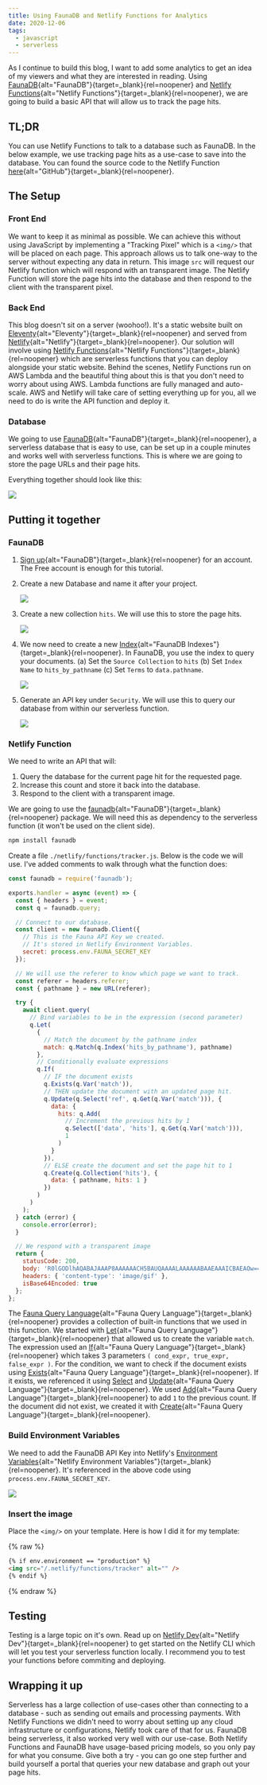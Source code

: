 ```yaml
---
title: Using FaunaDB and Netlify Functions for Analytics
date: 2020-12-06
tags:
  - javascript
  - serverless
---
```


As I continue to build this blog, I want to add some analytics to get an idea of my viewers and what they are interested in reading. Using [FaunaDB](https://fauna.com/){alt="FaunaDB"}{target=\_blank}{rel=noopener} and [Netlify Functions](https://www.netlify.com/products/functions/){alt="Netlify Functions"}{target=\_blank}{rel=noopener}, we are going to build a basic API that will allow us to track the page hits.

## TL;DR

You can use Netlify Functions to talk to a database such as FaunaDB. In the below example, we use tracking page hits as a use-case to save into the database. You can found the source code to the Netlify Function [here](https://github.com/petermekhaeil/pmekh.com/blob/master/functions/tracker.js){alt="GitHub"}{target=\_blank}{rel=noopener}.

## The Setup

### Front End

We want to keep it as minimal as possible. We can achieve this without using JavaScript by implementing a "Tracking Pixel" which is a `<img/>` that will be placed on each page. This approach allows us to talk one-way to the server without expecting any data in return. This image `src` will request our Netlify function which will respond with an transparent image. The Netlify Function will store the page hits into the database and then respond to the client with the transparent pixel.

### Back End

This blog doesn't sit on a server (woohoo!). It's a static website built on [Eleventy](https://www.11ty.dev/){alt="Eleventy"}{target=\_blank}{rel=noopener} and served from [Netlify](https://netlify.app/){alt="Netlify"}{target=\_blank}{rel=noopener}. Our solution will involve using [Netlify Functions](https://www.netlify.com/products/functions/){alt="Netlify Functions"}{target=\_blank}{rel=noopener} which are serverless functions that you can deploy alongside your static website. Behind the scenes, Netlify Functions run on AWS Lambda and the beautiful thing about this is that you don't need to worry about using AWS. Lambda functions are fully managed and auto-scale. AWS and Netlify will take care of setting everything up for you, all we need to do is write the API function and deploy it.

### Database

We going to use [FaunaDB](https://fauna.com/){alt="FaunaDB"}{target=\_blank}{rel=noopener}, a serverless database that is easy to use, can be set up in a couple minutes and works well with serverless functions. This is where we are going to store the page URLs and their page hits.

Everything together should look like this:

![](../assets/blog-images/analytics-1.png)

## Putting it together

### FaunaDB

1. [Sign up](https://dashboard.fauna.com/accounts/register){alt="FaunaDB"}{target=\_blank}{rel=noopener} for an account. The Free account is enough for this tutorial.

2. Create a new Database and name it after your project.

   ![](../assets/blog-images/analytics-7.png)

3. Create a new collection `hits`. We will use this to store the page hits.

   ![](../assets/blog-images/analytics-3.png)

4. We now need to create a new [Index](https://docs.fauna.com/fauna/current/api/fql/indexes?lang=javascript){alt="FaunaDB Indexes"}{target=\_blank}{rel=noopener}. In FaunaDB, you use the index to query your documents. (a) Set the `Source Collection` to `hits` (b) Set `Index Name` to `hits_by_pathname` (c) Set `Terms` to `data.pathname`.

   ![](../assets/blog-images/analytics-4.png)

5. Generate an API key under `Security`. We will use this to query our database from within our serverless function.

   ![](../assets/blog-images/analytics-6.png)

### Netlify Function

We need to write an API that will:

1. Query the database for the current page hit for the requested page.
2. Increase this count and store it back into the database.
3. Respond to the client with a transparent image.

We are going to use the [faunadb](https://github.com/fauna/faunadb-js){alt="FaunaDB"}{target=\_blank}{rel=noopener} package. We will need this as dependency to the serverless function (it won't be used on the client side).

```bash
npm install faunadb
```

Create a file `./netlify/functions/tracker.js`. Below is the code we will use. I've added comments to walk through what the function does:

```js
const faunadb = require('faunadb');

exports.handler = async (event) => {
  const { headers } = event;
  const q = faunadb.query;

  // Connect to our database.
  const client = new faunadb.Client({
    // This is the Fauna API Key we created.
    // It's stored in Netlify Environment Variables.
    secret: process.env.FAUNA_SECRET_KEY
  });

  // We will use the referer to know which page we want to track.
  const referer = headers.referer;
  const { pathname } = new URL(referer);

  try {
    await client.query(
      // Bind variables to be in the expression (second parameter)
      q.Let(
        {
          // Match the document by the pathname index
          match: q.Match(q.Index('hits_by_pathname'), pathname)
        },
        // Conditionally evaluate expressions
        q.If(
          // IF the document exists
          q.Exists(q.Var('match')),
          // THEN update the document with an updated page hit.
          q.Update(q.Select('ref', q.Get(q.Var('match'))), {
            data: {
              hits: q.Add(
                // Increment the previous hits by 1
                q.Select(['data', 'hits'], q.Get(q.Var('match'))),
                1
              )
            }
          }),
          // ELSE create the document and set the page hit to 1
          q.Create(q.Collection('hits'), {
            data: { pathname, hits: 1 }
          })
        )
      )
    );
  } catch (error) {
    console.error(error);
  }

  // We respond with a transparent image
  return {
    statusCode: 200,
    body: 'R0lGODlhAQABAJAAAP8AAAAAACH5BAUQAAAALAAAAAABAAEAAAICBAEAOw==',
    headers: { 'content-type': 'image/gif' },
    isBase64Encoded: true
  };
};
```

The [Fauna Query Language](https://docs.fauna.com/fauna/current/api/fql/functions){alt="Fauna Query Language"}{target=\_blank}{rel=noopener} provides a collection of built-in functions that we used in this function. We started with [Let](https://docs.fauna.com/fauna/current/api/fql/functions/let?lang=javascript){alt="Fauna Query Language"}{target=\_blank}{rel=noopener} that allowed us to create the variable `match`. The expression used an [If](https://docs.fauna.com/fauna/current/api/fql/functions/if?lang=javascript){alt="Fauna Query Language"}{target=\_blank}{rel=noopener} which takes 3 parameters `( cond_expr, true_expr, false_expr )`. For the condition, we want to check if the document exists using [Exists](https://docs.fauna.com/fauna/current/api/fql/functions/exists?lang=javascript){alt="Fauna Query Language"}{target=\_blank}{rel=noopener}. If it exists, we referenced it using [Select](https://docs.fauna.com/fauna/current/api/fql/functions/select?lang=javascript) and [Update](https://docs.fauna.com/fauna/current/api/fql/functions/update?lang=javascript){alt="Fauna Query Language"}{target=\_blank}{rel=noopener}. We used [Add](https://docs.fauna.com/fauna/current/api/fql/functions/add?lang=javascript){alt="Fauna Query Language"}{target=\_blank}{rel=noopener} to add `1` to the previous count. If the document did not exist, we created it with [Create](https://docs.fauna.com/fauna/current/api/fql/functions/create?lang=javascript){alt="Fauna Query Language"}{target=\_blank}{rel=noopener}.

### Build Environment Variables

We need to add the FaunaDB API Key into Netlify's [Environment Variables](https://docs.netlify.com/configure-builds/environment-variables/){alt="Netlify Environment Variables"}{target=\_blank}{rel=noopener}. It's referenced in the above code using `process.env.FAUNA_SECRET_KEY`.

![](../assets/blog-images/analytics-5.png)

### Insert the image

Place the `<img/>` on your template. Here is how I did it for my template:

{% raw %}

```html
{% if env.environment == "production" %}
<img src="/.netlify/functions/tracker" alt="" />
{% endif %}
```

{% endraw %}

## Testing

Testing is a large topic on it's own. Read up on [Netlify Dev](https://docs.netlify.com/cli/get-started/#get-started-with-netlify-dev){alt="Netlify Dev"}{target=\_blank}{rel=noopener} to get started on the Netlify CLI which will let you test your serverless function locally. I recommend you to test your functions before commiting and deploying.

## Wrapping it up

Serverless has a large collection of use-cases other than connecting to a database - such as sending out emails and processing payments. With Netlify Functions we didn't need to worry about setting up any cloud infrastructure or configurations, Netlify took care of that for us. FaunaDB being serverless, it also worked very well with our use-case. Both Netlify Functions and FaunaDB have usage-based pricing models, so you only pay for what you consume. Give both a try - you can go one step further and build yourself a portal that queries your new database and graph out your page hits.
